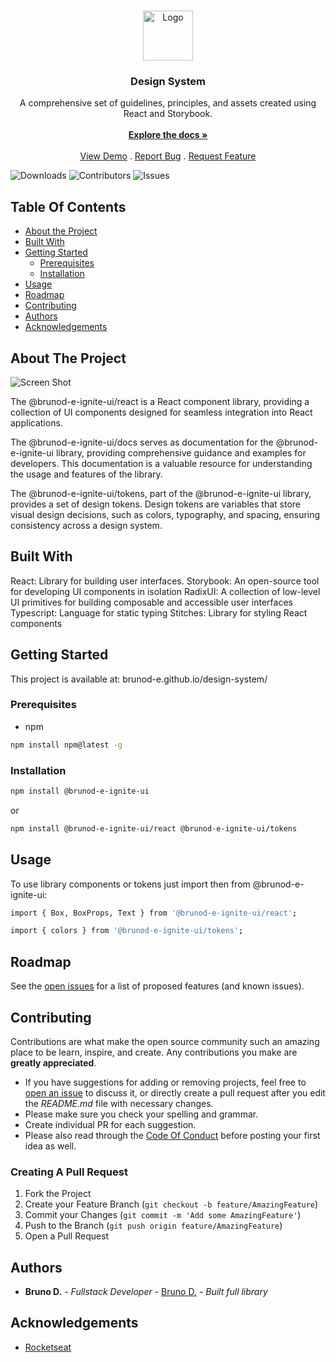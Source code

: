 <br/>
<p align="center">
  <a href="https://github.com/brunod-e/design-system">
    <img src="https://user-images.githubusercontent.com/18430599/38112659-491f9112-3368-11e8-8b65-1725f19a61fa.png" alt="Logo" width="80" height="80">
  </a>

  <h3 align="center">Design System</h3>

  <p align="center">
    A comprehensive set of guidelines, principles, and assets created using React and Storybook.
    <br/>
    <br/>
    <a href="https://github.com/brunod-e/design-system"><strong>Explore the docs »</strong></a>
    <br/>
    <br/>
    <a href="https://github.com/brunod-e/design-system">View Demo</a>
    .
    <a href="https://github.com/brunod-e/design-system/issues">Report Bug</a>
    .
    <a href="https://github.com/brunod-e/design-system/issues">Request Feature</a>
  </p>
</p>

![Downloads](https://img.shields.io/github/downloads/brunod-e/design-system/total) ![Contributors](https://img.shields.io/github/contributors/brunod-e/design-system?color=dark-green) ![Issues](https://img.shields.io/github/issues/brunod-e/design-system) 

## Table Of Contents

* [About the Project](#about-the-project)
* [Built With](#built-with)
* [Getting Started](#getting-started)
  * [Prerequisites](#prerequisites)
  * [Installation](#installation)
* [Usage](#usage)
* [Roadmap](#roadmap)
* [Contributing](#contributing)
* [Authors](#authors)
* [Acknowledgements](#acknowledgements)

## About The Project

![Screen Shot](https://i.ibb.co/ng9pn5T/imagem-2023-12-12-190824874.png)

The @brunod-e-ignite-ui/react is a React component library, providing a collection of UI components designed for seamless integration into React applications.

The @brunod-e-ignite-ui/docs serves as documentation for the @brunod-e-ignite-ui library, providing comprehensive guidance and examples for developers. This documentation is a valuable resource for understanding the usage and features of the library.

The @brunod-e-ignite-ui/tokens, part of the @brunod-e-ignite-ui library, provides a set of design tokens. Design tokens are variables that store visual design decisions, such as colors, typography, and spacing, ensuring consistency across a design system.

## Built With

React: Library for building user interfaces.
Storybook:  An open-source tool for developing UI components in isolation
RadixUI: A collection of low-level UI primitives for building composable and accessible user interfaces
Typescript: Language for static typing
Stitches:  Library for styling React components

## Getting Started

This project is available at: brunod-e.github.io/design-system/

### Prerequisites

* npm

```sh
npm install npm@latest -g
```

### Installation

```sh
npm install @brunod-e-ignite-ui
```
or
```sh
npm install @brunod-e-ignite-ui/react @brunod-e-ignite-ui/tokens
```

## Usage

To use library components or tokens just import then from @brunod-e-ignite-ui:
```sh
import { Box, BoxProps, Text } from '@brunod-e-ignite-ui/react';
```
```sh
import { colors } from '@brunod-e-ignite-ui/tokens';
```

## Roadmap

See the [open issues](https://github.com/brunod-e/design-system/issues) for a list of proposed features (and known issues).

## Contributing

Contributions are what make the open source community such an amazing place to be learn, inspire, and create. Any contributions you make are **greatly appreciated**.
* If you have suggestions for adding or removing projects, feel free to [open an issue](https://github.com/brunod-e/design-system/issues/new) to discuss it, or directly create a pull request after you edit the *README.md* file with necessary changes.
* Please make sure you check your spelling and grammar.
* Create individual PR for each suggestion.
* Please also read through the [Code Of Conduct](https://github.com/brunod-e/design-system/blob/main/CODE_OF_CONDUCT.md) before posting your first idea as well.

### Creating A Pull Request

1. Fork the Project
2. Create your Feature Branch (`git checkout -b feature/AmazingFeature`)
3. Commit your Changes (`git commit -m 'Add some AmazingFeature'`)
4. Push to the Branch (`git push origin feature/AmazingFeature`)
5. Open a Pull Request

## Authors

* **Bruno D.** - *Fullstack Developer* - [Bruno D.](https://github.com/brunod-e) - *Built full library*

## Acknowledgements

* [Rocketseat](https://github.com/rocketseat-education)
